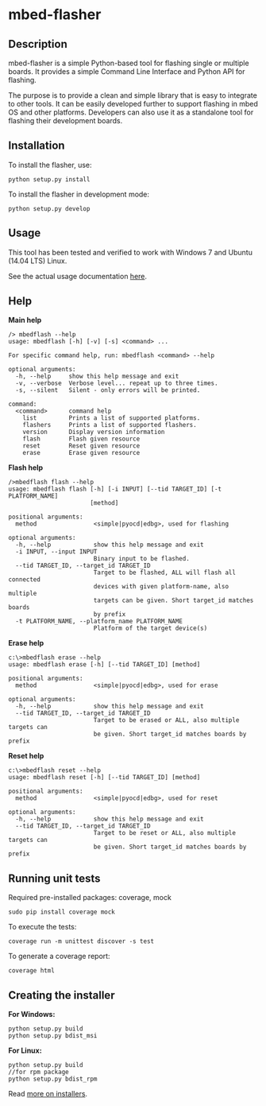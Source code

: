 # mbed-flasher 

## Description

mbed-flasher is a simple Python-based tool for flashing single or multiple boards.
It provides a simple Command Line Interface and Python API for flashing. 

The purpose is to provide a clean and simple library that is easy to integrate to other tools.
It can be easily developed further to support flashing in mbed OS and other platforms.
Developers can also use it as a standalone tool for flashing their development boards.


## Installation

To install the flasher, use:

`python setup.py install`

To install the flasher in development mode:

`python setup.py develop`

## Usage

This tool has been tested and verified to work with Windows 7 and Ubuntu (14.04 LTS) Linux.

See the actual usage documentation [here](doc/usage.md).

## Help

**Main help**

```
/> mbedflash --help
usage: mbedflash [-h] [-v] [-s] <command> ...

For specific command help, run: mbedflash <command> --help

optional arguments:
  -h, --help     show this help message and exit
  -v, --verbose  Verbose level... repeat up to three times.
  -s, --silent   Silent - only errors will be printed.

command:
  <command>      command help
    list         Prints a list of supported platforms.
    flashers     Prints a list of supported flashers.
    version      Display version information
    flash        Flash given resource
    reset        Reset given resource
    erase        Erase given resource

```

**Flash help**

```
/>mbedflash flash --help
usage: mbedflash flash [-h] [-i INPUT] [--tid TARGET_ID] [-t PLATFORM_NAME]
                       [method]

positional arguments:
  method                <simple|pyocd|edbg>, used for flashing

optional arguments:
  -h, --help            show this help message and exit
  -i INPUT, --input INPUT
                        Binary input to be flashed.
  --tid TARGET_ID, --target_id TARGET_ID
                        Target to be flashed, ALL will flash all connected
                        devices with given platform-name, also multiple
                        targets can be given. Short target_id matches boards
                        by prefix
  -t PLATFORM_NAME, --platform_name PLATFORM_NAME
                        Platform of the target device(s)

```

**Erase help**

```
c:\>mbedflash erase --help
usage: mbedflash erase [-h] [--tid TARGET_ID] [method]

positional arguments:
  method                <simple|pyocd|edbg>, used for erase

optional arguments:
  -h, --help            show this help message and exit
  --tid TARGET_ID, --target_id TARGET_ID
                        Target to be erased or ALL, also multiple targets can
                        be given. Short target_id matches boards by prefix

```

**Reset help**

```
c:\>mbedflash reset --help
usage: mbedflash reset [-h] [--tid TARGET_ID] [method]

positional arguments:
  method                <simple|pyocd|edbg>, used for reset

optional arguments:
  -h, --help            show this help message and exit
  --tid TARGET_ID, --target_id TARGET_ID
                        Target to be reset or ALL, also multiple targets can
                        be given. Short target_id matches boards by prefix

```

## Running unit tests

Required pre-installed packages: coverage, mock

```
sudo pip install coverage mock
```

To execute the tests:
```
coverage run -m unittest discover -s test
```

To generate a coverage report:

```
coverage html
```

## Creating the installer

**For Windows:**
```
python setup.py build
python setup.py bdist_msi
```

**For Linux:**
```
python setup.py build
//for rpm package
python setup.py bdist_rpm
```
Read [more on installers](https://docs.python.org/2/distutils/builtdist.html).

